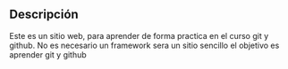 ## Descripción

Este es un sitio web, para aprender de forma practica en el curso git y github.
No es necesario un framework sera un sitio sencillo el objetivo es aprender git y github
